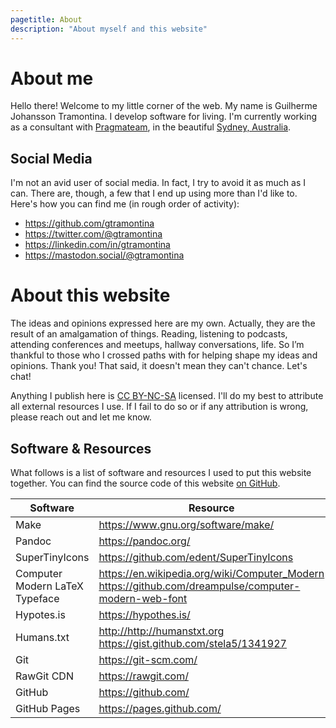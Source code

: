 ```yaml
---
pagetitle: About
description: "About myself and this website"
---
```


# About me

Hello there! Welcome to my little corner of the web. My name is <span lang="pt-BR">Guilherme Johansson Tramontina</span>. I develop software for living. I'm currently working as a consultant with [Pragmateam](https://pragma.team), in the beautiful [Sydney, Australia](https://en.wikipedia.org/wiki/Sydney).

## Social Media

I'm not an avid user of social media. In fact, I try to avoid it as much as I can. There are, though, a few that I end up using more than I'd like to. Here's how you can find me (in rough order of activity):

* <https://github.com/gtramontina>
* <https://twitter.com/@gtramontina>
* <https://linkedin.com/in/gtramontina>
* <https://mastodon.social/@gtramontina>

# About this website

The ideas and opinions expressed here are my own. Actually, they are the result of an amalgamation of things. Reading, listening to podcasts, attending conferences and meetups, hallway conversations, life. So I’m thankful to those who I crossed paths with for helping shape my ideas and opinions. Thank you! That said, it doesn't mean they can't chance. Let's chat!

Anything I publish here is [CC BY-NC-SA](https://creativecommons.org/licenses/by-nc-sa/4.0/legalcode) licensed. I'll do my best to attribute all external resources I use. If I fail to do so or if any attribution is wrong, please reach out and let me know.

## Software & Resources

What follows is a list of software and resources I used to put this website together. You can find the source code of this website [on GitHub](https://github.com/gtramontina/gtramontina.github.io/).

| Software | Resource |
| ---- | ------- |
| Make | <https://www.gnu.org/software/make/> |
| Pandoc | <https://pandoc.org/> |
| SuperTinyIcons | <https://github.com/edent/SuperTinyIcons> |
| Computer Modern LaTeX Typeface | <https://en.wikipedia.org/wiki/Computer_Modern><br/><https://github.com/dreampulse/computer-modern-web-font> |
| Hypotes.is | <https://hypothes.is/> |
| Humans.txt | <http://http://humanstxt.org><br/><https://gist.github.com/stela5/1341927>
| Git | <https://git-scm.com/> |
| RawGit CDN | <https://rawgit.com/> |
| GitHub | <https://github.com/> |
| GitHub Pages | <https://pages.github.com/> |
